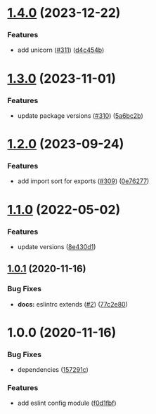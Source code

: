 # [1.4.0](https://github.com/rpidanny/eslint-config-typescript/compare/v1.3.0...v1.4.0) (2023-12-22)


### Features

* add unicorn ([#311](https://github.com/rpidanny/eslint-config-typescript/issues/311)) ([d4c454b](https://github.com/rpidanny/eslint-config-typescript/commit/d4c454bfdd4191f732d4a91e53397af2480b67fe))

# [1.3.0](https://github.com/rpidanny/eslint-config-typescript/compare/v1.2.0...v1.3.0) (2023-11-01)


### Features

* update package versions ([#310](https://github.com/rpidanny/eslint-config-typescript/issues/310)) ([5a6bc2b](https://github.com/rpidanny/eslint-config-typescript/commit/5a6bc2ba311068b3511c538ab937e7d188379985))

# [1.2.0](https://github.com/rpidanny/eslint-config-typescript/compare/v1.1.0...v1.2.0) (2023-09-24)


### Features

* add import sort for exports ([#309](https://github.com/rpidanny/eslint-config-typescript/issues/309)) ([0e76277](https://github.com/rpidanny/eslint-config-typescript/commit/0e76277fefe7f5418347e499e4b368b29a682eb7))

# [1.1.0](https://github.com/rpidanny/eslint-config-typescript/compare/v1.0.1...v1.1.0) (2022-05-02)


### Features

* update versions ([8e430d1](https://github.com/rpidanny/eslint-config-typescript/commit/8e430d132f6217c2c0fce0c41652777500a12b89))

## [1.0.1](https://github.com/rpidanny/eslint-config-typescript/compare/v1.0.0...v1.0.1) (2020-11-16)


### Bug Fixes

* **docs:** eslintrc extends ([#2](https://github.com/rpidanny/eslint-config-typescript/issues/2)) ([77c2e80](https://github.com/rpidanny/eslint-config-typescript/commit/77c2e8050726d35eaf1d0fa63798a5e853afff3d))

# 1.0.0 (2020-11-16)


### Bug Fixes

* dependencies ([157291c](https://github.com/rpidanny/eslint-config-typescript/commit/157291c796a190a05c6602cabfea669d3c7813e4))


### Features

* add eslint config module ([f0d1fbf](https://github.com/rpidanny/eslint-config-typescript/commit/f0d1fbfcf304ba81b89a40839dd7a7281ac99aff))
